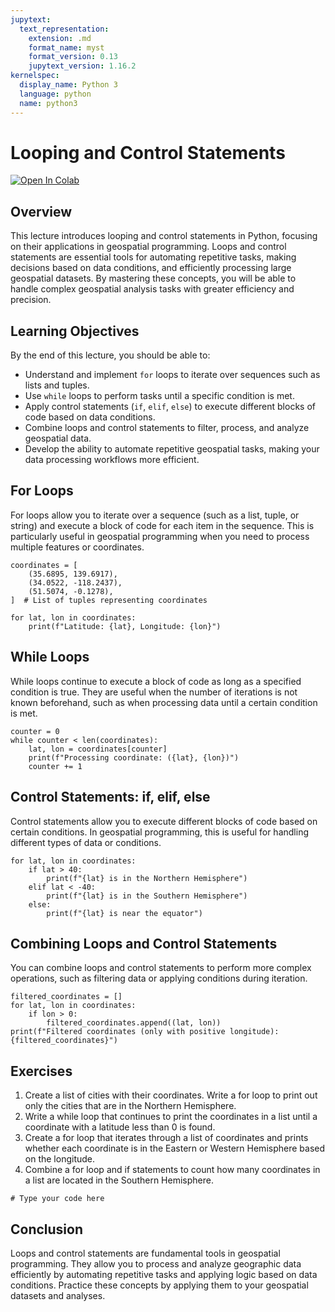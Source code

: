 ```yaml
---
jupytext:
  text_representation:
    extension: .md
    format_name: myst
    format_version: 0.13
    jupytext_version: 1.16.2
kernelspec:
  display_name: Python 3
  language: python
  name: python3
---
```


# Looping and Control Statements

[![Open In Colab](https://colab.research.google.com/assets/colab-badge.svg)](https://colab.research.google.com/github/giswqs/geog-312/blob/main/book/python/05_looping.ipynb)

## Overview

This lecture introduces looping and control statements in Python, focusing on their applications in geospatial programming. Loops and control statements are essential tools for automating repetitive tasks, making decisions based on data conditions, and efficiently processing large geospatial datasets. By mastering these concepts, you will be able to handle complex geospatial analysis tasks with greater efficiency and precision.

## Learning Objectives

By the end of this lecture, you should be able to:

- Understand and implement `for` loops to iterate over sequences such as lists and tuples.
- Use `while` loops to perform tasks until a specific condition is met.
- Apply control statements (`if`, `elif`, `else`) to execute different blocks of code based on data conditions.
- Combine loops and control statements to filter, process, and analyze geospatial data.
- Develop the ability to automate repetitive geospatial tasks, making your data processing workflows more efficient.

## For Loops

For loops allow you to iterate over a sequence (such as a list, tuple, or string) and execute a block of code for each item in the sequence. This is particularly useful in geospatial programming when you need to process multiple features or coordinates.

```{code-cell} ipython3
coordinates = [
    (35.6895, 139.6917),
    (34.0522, -118.2437),
    (51.5074, -0.1278),
]  # List of tuples representing coordinates

for lat, lon in coordinates:
    print(f"Latitude: {lat}, Longitude: {lon}")
```

## While Loops

While loops continue to execute a block of code as long as a specified condition is true. They are useful when the number of iterations is not known beforehand, such as when processing data until a certain condition is met.

```{code-cell} ipython3
counter = 0
while counter < len(coordinates):
    lat, lon = coordinates[counter]
    print(f"Processing coordinate: ({lat}, {lon})")
    counter += 1
```

## Control Statements: if, elif, else

Control statements allow you to execute different blocks of code based on certain conditions. In geospatial programming, this is useful for handling different types of data or conditions.

```{code-cell} ipython3
for lat, lon in coordinates:
    if lat > 40:
        print(f"{lat} is in the Northern Hemisphere")
    elif lat < -40:
        print(f"{lat} is in the Southern Hemisphere")
    else:
        print(f"{lat} is near the equator")
```

## Combining Loops and Control Statements

You can combine loops and control statements to perform more complex operations, such as filtering data or applying conditions during iteration.

```{code-cell} ipython3
filtered_coordinates = []
for lat, lon in coordinates:
    if lon > 0:
        filtered_coordinates.append((lat, lon))
print(f"Filtered coordinates (only with positive longitude): {filtered_coordinates}")
```

## Exercises

1. Create a list of cities with their coordinates. Write a for loop to print out only the cities that are in the Northern Hemisphere.
2. Write a while loop that continues to print the coordinates in a list until a coordinate with a latitude less than 0 is found.
3. Create a for loop that iterates through a list of coordinates and prints whether each coordinate is in the Eastern or Western Hemisphere based on the longitude.
4. Combine a for loop and if statements to count how many coordinates in a list are located in the Southern Hemisphere.

```{code-cell} ipython3
# Type your code here
```

## Conclusion

Loops and control statements are fundamental tools in geospatial programming. They allow you to process and analyze geographic data efficiently by automating repetitive tasks and applying logic based on data conditions. Practice these concepts by applying them to your geospatial datasets and analyses.
